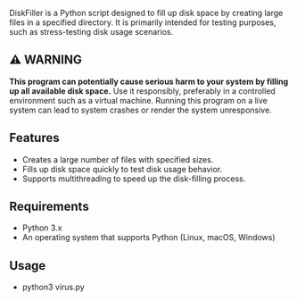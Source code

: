 DiskFiller is a Python script designed to fill up disk space by creating large files in a specified directory. It is primarily intended for testing purposes, such as stress-testing disk usage scenarios.

## ⚠️ WARNING

**This program can potentially cause serious harm to your system by filling up all available disk space.** Use it responsibly, preferably in a controlled environment such as a virtual machine. Running this program on a live system can lead to system crashes or render the system unresponsive.

## Features

- Creates a large number of files with specified sizes.
- Fills up disk space quickly to test disk usage behavior.
- Supports multithreading to speed up the disk-filling process.

## Requirements

- Python 3.x
- An operating system that supports Python (Linux, macOS, Windows)

## Usage

- python3 virus.py
